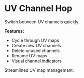 # UV Channel Hop

Switch between UV channels quickly.

**Features:**
- Cycle through UV maps
- Create new UV channels
- Delete unused channels
- Rename UV maps
- Visual channel indicators

Streamlined UV map management.